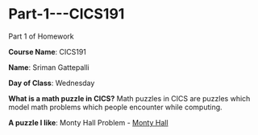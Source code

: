 # Part-1---CICS191
Part 1 of Homework

**Course Name**: CICS191

**Name**: Sriman Gattepalli

**Day of Class**: Wednesday

**What is a math puzzle in CICS?**
Math puzzles in CICS are puzzles which model math problems which people encounter while computing.

**A puzzle I like**: Monty Hall Problem - [Monty Hall](https://en.wikipedia.org/wiki/Monty_Hall_problem)


